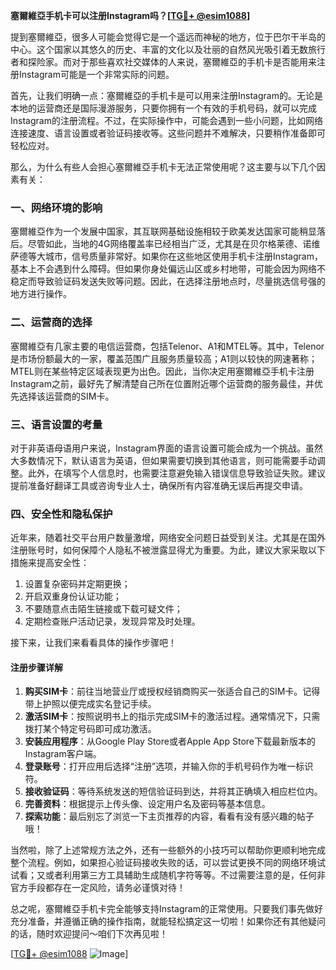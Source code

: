**塞爾維亞手机卡可以注册Instagram吗？[[TG💪+ @esim1088](https://t.me/s/esim1088)]**

提到塞爾維亞，很多人可能会觉得它是一个遥远而神秘的地方，位于巴尔干半岛的中心。这个国家以其悠久的历史、丰富的文化以及壮丽的自然风光吸引着无数旅行者和探险家。而对于那些喜欢社交媒体的人来说，塞爾維亞的手机卡是否能用来注册Instagram可能是一个非常实际的问题。

首先，让我们明确一点：塞爾維亞的手机卡是可以用来注册Instagram的。无论是本地的运营商还是国际漫游服务，只要你拥有一个有效的手机号码，就可以完成Instagram的注册流程。不过，在实际操作中，可能会遇到一些小问题，比如网络连接速度、语言设置或者验证码接收等。这些问题并不难解决，只要稍作准备即可轻松应对。

那么，为什么有些人会担心塞爾維亞手机卡无法正常使用呢？这主要与以下几个因素有关：

### 一、网络环境的影响

塞爾維亞作为一个发展中国家，其互联网基础设施相较于欧美发达国家可能稍显落后。尽管如此，当地的4G网络覆盖率已经相当广泛，尤其是在贝尔格莱德、诺维萨德等大城市，信号质量非常好。如果你在这些地区使用手机卡注册Instagram，基本上不会遇到什么障碍。但如果你身处偏远山区或乡村地带，可能会因为网络不稳定而导致验证码发送失败等问题。因此，在选择注册地点时，尽量挑选信号强的地方进行操作。

### 二、运营商的选择

塞爾維亞有几家主要的电信运营商，包括Telenor、A1和MTEL等。其中，Telenor是市场份额最大的一家，覆盖范围广且服务质量较高；A1则以较快的网速著称；MTEL则在某些特定区域表现更为出色。因此，当你决定用塞爾維亞手机卡注册Instagram之前，最好先了解清楚自己所在位置附近哪个运营商的服务最佳，并优先选择该运营商的SIM卡。

### 三、语言设置的考量

对于非英语母语用户来说，Instagram界面的语言设置可能会成为一个挑战。虽然大多数情况下，默认语言为英语，但如果需要切换到其他语言，则可能需要手动调整。此外，在填写个人信息时，也需要注意避免输入错误信息导致验证失败。建议提前准备好翻译工具或咨询专业人士，确保所有内容准确无误后再提交申请。

### 四、安全性和隐私保护

近年来，随着社交平台用户数量激增，网络安全问题日益受到关注。尤其是在国外注册账号时，如何保障个人隐私不被泄露显得尤为重要。为此，建议大家采取以下措施来提高安全性：
1. 设置复杂密码并定期更换；
2. 开启双重身份认证功能；
3. 不要随意点击陌生链接或下载可疑文件；
4. 定期检查账户活动记录，发现异常及时处理。

接下来，让我们来看看具体的操作步骤吧！

#### 注册步骤详解

1. **购买SIM卡**：前往当地营业厅或授权经销商购买一张适合自己的SIM卡。记得带上护照以便完成实名登记手续。
2. **激活SIM卡**：按照说明书上的指示完成SIM卡的激活过程。通常情况下，只需拨打某个特定号码即可成功激活。
3. **安装应用程序**：从Google Play Store或者Apple App Store下载最新版本的Instagram客户端。
4. **登录账号**：打开应用后选择“注册”选项，并输入你的手机号码作为唯一标识符。
5. **接收验证码**：等待系统发送的短信验证码到达，并将其正确填入相应栏位内。
6. **完善资料**：根据提示上传头像、设定用户名及密码等基本信息。
7. **探索功能**：最后别忘了浏览一下主页推荐的内容，看看有没有感兴趣的帖子哦！

当然啦，除了上述常规方法之外，还有一些额外的小技巧可以帮助你更顺利地完成整个流程。例如，如果担心验证码接收失败的话，可以尝试更换不同的网络环境试试看；又或者利用第三方工具辅助生成随机字符等等。不过需要注意的是，任何非官方手段都存在一定风险，请务必谨慎对待！

总之呢，塞爾維亞手机卡完全能够支持Instagram的正常使用。只要我们事先做好充分准备，并遵循正确的操作指南，就能轻松搞定这一切啦！如果你还有其他疑问的话，随时欢迎提问～咱们下次再见啦！

[[TG💪+ @esim1088](https://t.me/s/esim1088) ![Image](https://i.postimg.cc/4NQfJmqS/Snipaste-2025-05-13-00-14-12.png)]